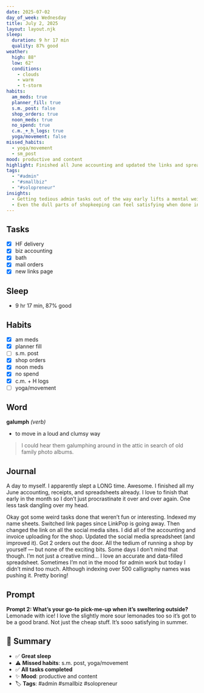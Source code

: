 ```yaml
---
date: 2025-07-02
day_of_week: Wednesday
title: July 2, 2025
layout: layout.njk
sleep:
  duration: 9 hr 17 min
  quality: 87% good
weather:
  high: 88°
  low: 62°
  conditions:
    - clouds
    - warm
    - t-storm
habits:
  am_meds: true
  planner_fill: true
  s.m._post: false
  shop_orders: true
  noon_meds: true
  no_spend: true
  c.m._+_h_logs: true
  yoga/movement: false
missed_habits:
  - yoga/movement
  - sm_post
mood: productive and content
highlight: Finished all June accounting and updated the links and spreadsheets.
tags:
  - "#admin"
  - "#smallbiz"
  - "#solopreneur"
insights:
  - Getting tedious admin tasks out of the way early lifts a mental weight.
  - Even the dull parts of shopkeeping can feel satisfying when done independently.
---
```


## Tasks
- [x] HF delivery  
- [x] biz accounting  
- [x] bath  
- [x] mail orders  
- [x] new links page  

## Sleep
- 9 hr 17 min, 87% good

## Habits
- [x] am meds  
- [x] planner fill  
- [ ] s.m. post  
- [x] shop orders  
- [x] noon meds  
- [x] no spend  
- [x] c.m. + H logs  
- [ ] yoga/movement  

## Word
**galumph** *(verb)*  
- to move in a loud and clumsy way  
> I could hear them galumphing around in the attic in search of old family photo albums.

## Journal
A day to myself. I apparently slept a LONG time. Awesome. I finished all my June accounting, receipts, and spreadsheets already. I love to finish that early in the month so I don’t just procrastinate it over and over again. One less task dangling over my head.

Okay got some weird tasks done that weren’t fun or interesting. Indexed my name sheets. Switched link pages since LinkPop is going away. Then changed the link on all the social media sites. I did all of the accounting and invoice uploading for the shop. Updated the social media spreadsheet (and improved it). Got 2 orders out the door. All the tedium of running a shop by yourself — but none of the exciting bits. Some days I don’t mind that though. I’m not just a creative mind… I love an accurate and data-filled spreadsheet. Sometimes I’m not in the mood for admin work but today I didn’t mind too much. Although indexing over 500 calligraphy names was pushing it. Pretty boring!

## Prompt
**Prompt 2: What’s your go-to pick-me-up when it’s sweltering outside?**  
Lemonade with ice! I love the slightly more sour lemonades too so it’s got to be a good brand. Not just the cheap stuff. It’s sooo satisfying in summer.

## 📌 Summary
- ✅ **Great sleep**
- ⚠️ **Missed habits**: s.m. post, yoga/movement
- ✅ **All tasks completed**
- ✨ **Mood**: productive and content
- 🏷️ **Tags**: #admin #smallbiz #solopreneur